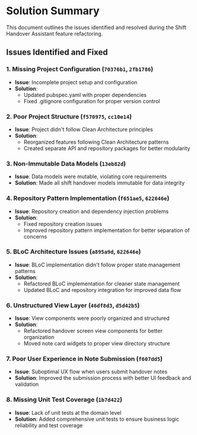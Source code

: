 # Solution Summary

This document outlines the issues identified and resolved during the Shift Handover Assistant feature refactoring.

## Issues Identified and Fixed

### 1. Missing Project Configuration (`70376b1`, `2fb1786`)
- **Issue**: Incomplete project setup and configuration
- **Solution**: 
  - Updated pubspec.yaml with proper dependencies
  - Fixed .gitignore configuration for proper version control

### 2. Poor Project Structure (`f570975`, `cc10e14`)
- **Issue**: Project didn't follow Clean Architecture principles
- **Solution**: 
  - Reorganized features following Clean Architecture patterns
  - Created separate API and repository packages for better modularity

### 3. Non-Immutable Data Models (`13eb82d`)
- **Issue**: Data models were mutable, violating core requirements
- **Solution**: Made all shift handover models immutable for data integrity

### 4. Repository Pattern Implementation (`f651ae5`, `622646e`)
- **Issue**: Repository creation and dependency injection problems
- **Solution**: 
  - Fixed repository creation issues
  - Improved repository pattern implementation for better separation of concerns

### 5. BLoC Architecture Issues (`a895a9d`, `622646e`)
- **Issue**: BLoC implementation didn't follow proper state management patterns
- **Solution**: 
  - Refactored BLoC implementation for cleaner state management
  - Updated BLoC and repository integration for improved data flow

### 6. Unstructured View Layer (`46df8d3`, `d5d42b5`)
- **Issue**: View components were poorly organized and structured
- **Solution**: 
  - Refactored handover screen view components for better organization
  - Moved note card widgets to proper view directory structure

### 7. Poor User Experience in Note Submission (`f607dd5`)
- **Issue**: Suboptimal UX flow when users submit handover notes
- **Solution**: Improved the submission process with better UI feedback and validation

### 8. Missing Unit Test Coverage (`1b7d422`) 
- **Issue**: Lack of unit tests at the domain level
- **Solution**: Added comprehensive unit tests to ensure business logic reliability and test coverage